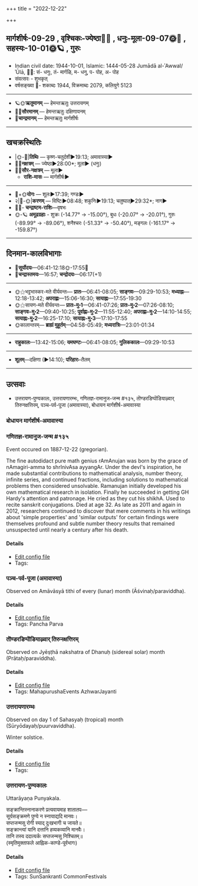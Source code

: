+++
title = "2022-12-22"

+++
## मार्गशीर्षः-09-29  ,  वृश्चिकः-ज्येष्ठा🌛🌌  ,  धनुः-मूला-09-07🌞🌌  ,  सहस्यः-10-01🌞🪐  ,  गुरुः
- Indian civil date: 1944-10-01, Islamic: 1444-05-28 Jumādā al-ʾAwwal/ʾŪlā, 🌌🌞: सं- धनुः, तं- मार्गऴि, म- धनु, प- पोह, अ- पोह
- संवत्सरः - शुभकृत्
- वर्षसङ्ख्या 🌛- शकाब्दः 1944, विक्रमाब्दः 2079, कलियुगे 5123
___________________
- 🪐🌞**ऋतुमानम्** — हेमन्तऋतुः उत्तरायणम्
- 🌌🌞**सौरमानम्** — हेमन्तऋतुः दक्षिणायनम्
- 🌛**चान्द्रमानम्** — हेमन्तऋतुः मार्गशीर्षः
___________________


## खचक्रस्थितिः
- |🌞-🌛|**तिथिः** — कृष्ण-चतुर्दशी►19:13; अमावास्या►  
- 🌌🌛**नक्षत्रम्** — ज्येष्ठा►28:00*; मूला► (धनुः)  
- 🌌🌞**सौर-नक्षत्रम्** — मूला►  
  - **राशि-मासः** — मार्गशीर्षः► 
___________________
- 🌛+🌞**योगः** — शूलः►17:39; गण्डः►  
- २|🌛-🌞|**करणम्** — विष्टिः►08:48; शकुनिः►19:13; चतुष्पात्►29:32*; नाग►  
- 🌌🌛- **चन्द्राष्टम-राशिः**—वृषभः  
- 🌞-🪐 **अमूढग्रहाः** - शुक्रः (-14.77° → -15.00°), बुधः (-20.07° → -20.01°), गुरुः (-89.99° → -89.06°), शनैश्चरः (-51.33° → -50.40°), मङ्गलः (-161.17° → -159.87°)
___________________


## दिनमान-कालविभागाः
- 🌅**सूर्योदयः**—06:41-12:18🌞️-17:55🌇  
- 🌛**चन्द्रास्तमयः**—16:57; **चन्द्रोदयः**—06:17(+1)  
___________________
- 🌞⚝भट्टभास्कर-मते वीर्यवन्तः— **प्रातः**—06:41-08:05; **साङ्गवः**—09:29-10:53; **मध्याह्नः**—12:18-13:42; **अपराह्णः**—15:06-16:30; **सायाह्नः**—17:55-19:30  
- 🌞⚝सायण-मते वीर्यवन्तः— **प्रातः-मु॰1**—06:41-07:26; **प्रातः-मु॰2**—07:26-08:10; **साङ्गवः-मु॰2**—09:40-10:25; **पूर्वाह्णः-मु॰2**—11:55-12:40; **अपराह्णः-मु॰2**—14:10-14:55; **सायाह्नः-मु॰2**—16:25-17:10; **सायाह्नः-मु॰3**—17:10-17:55  
- 🌞कालान्तरम्— **ब्राह्मं मुहूर्तम्**—04:58-05:49; **मध्यरात्रिः**—23:01-01:34  
___________________
- **राहुकालः**—13:42-15:06; **यमघण्टः**—06:41-08:05; **गुलिककालः**—09:29-10:53  
___________________
- **शूलम्**—दक्षिणा (►14:10); **परिहारः**–तैलम्  
___________________

## उत्सवाः
- उत्तरायण-पुण्यकालः, उत्तरायणारम्भः, गणितज्ञ-रामानुज-जन्म #१३५, तॊण्डरडिप्पॊडियाऴ्वार् तिरुनक्षत्तिरम्, पञ्च-पर्व-पूजा (अमावास्या), बोधायन मार्गशीर्ष-अमावास्या
### बोधायन मार्गशीर्ष-अमावास्या
### गणितज्ञ-रामानुज-जन्म #१३५

Event occured on 1887-12-22 (gregorian). 

The fine autodidact pure math genius rAmAnujan was born by the grace of nAmagiri-amma to shrInivAsa ayyangAr. Under the devI's inspiration, he made substantial contributions to mathematical analysis, number theory, infinite series, and continued fractions, including solutions to mathematical problems then considered unsolvable. Ramanujan initially developed his own mathematical research in isolation. Finally he succeeded in getting GH Hardy's attention and patronage. He cried as they cut his shikhA. Used to recite sanskrit conjugations. Died at age 32. As late as 2011 and again in 2012, researchers continued to discover that mere comments in his writings about 'simple properties' and 'similar outputs' for certain findings were themselves profound and subtle number theory results that remained unsuspected until nearly a century after his death.

#### Details
- [Edit config file](https://github.com/jyotisham/adyatithi/blob/master/mahApuruSha/general-indic-tropical/gregorian/day/12/22/gaNita-rAmAnuja-janma.toml)
- Tags: 


### पञ्च-पर्व-पूजा (अमावास्या)

Observed on Amāvāsyā tithi of every (lunar) month (Āśvinaḥ/paraviddha). 



#### Details
- [Edit config file](https://github.com/jyotisham/adyatithi/blob/master/devatA/devIparva/lunar_month/tithi/00/30/pancha-parva-1.toml)
- Tags: Pancha Parva


### तॊण्डरडिप्पॊडियाऴ्वार् तिरुनक्षत्तिरम्

Observed on Jyēṣṭhā nakshatra of Dhanuḥ (sidereal solar) month (Prātaḥ/paraviddha). 



#### Details
- [Edit config file](https://github.com/jyotisham/adyatithi/blob/master/mahApuruSha/ALvAr/sidereal_solar_month/nakshatra/09/18/toNDaraDippoDiyAzhvAr_tirunakSattiram.toml)
- Tags: MahapurushaEvents AzhwarJayanti


### उत्तरायणारम्भः

Observed on day 1 of Sahasyaḥ (tropical) month (Sūryōdayaḥ/puurvaviddha). 

Winter solstice.

#### Details
- [Edit config file](https://github.com/jyotisham/adyatithi/blob/master/time_focus/Rtu/tropical/day/10/01/uttarAyaNArambhaH.toml)
- Tags: 


### उत्तरायण-पुण्यकालः



Uttarāyaṇa Punyakala.

सङ्क्रान्तिस्नानाकरणे प्रत्यवायमाह शातातपः—  
सूर्यसङ्क्रमणे पुण्ये न स्नायाद्यदि मानवः।  
सप्तजन्मसु रोगी स्याद् दुःखभागी च जायते॥  
सङ्क्रान्त्यां यानि दत्तानि हव्यकव्यानि मानवैः।  
तानि तस्य ददात्यर्कः सप्तजन्मसु निश्चितम्॥  
(स्मृतिमुक्ताफले आह्निक-काण्डे-पूर्वभागः)



#### Details
- [Edit config file](https://github.com/jyotisham/adyatithi/blob/master/time_focus/sankrAnti/description_only/uttarAyaNa-puNyakAlaH.toml)
- Tags: SunSankranti CommonFestivals


